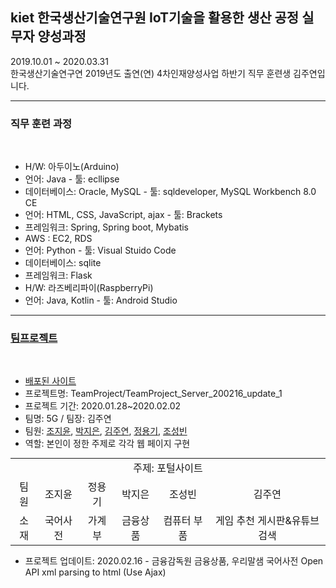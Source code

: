 ## kiet 한국생산기술연구원 IoT기술을 활용한 생산 공정 실무자 양성과정
2019.10.01 ~ 2020.03.31 <br>
한국생산기술연구연 2019년도 출연(연) 4차인재양성사업 하반기 직무 훈련생 김주연입니다.<br>
<hr>
<h3>직무 훈련 과정</h3><br>
<ul>
  <li> H/W: 아두이노(Arduino) <br></li>
  <li> 언어: Java - 툴: ecllipse <br></li>
  <li> 데이터베이스: Oracle, MySQL - 툴: sqldeveloper, MySQL Workbench 8.0 CE <br></li>
  <li> 언어: HTML, CSS, JavaScript, ajax - 툴: Brackets <br></li>
  <li> 프레임워크: Spring, Spring boot, Mybatis <br></li>
  <li> AWS : EC2, RDS</li>
  <li> 언어: Python - 툴: Visual Stuido Code <br></li>
  <li> 데이터베이스: sqlite <br></li>
  <li> 프레임워크: Flask <br></li>
  <li> H/W: 라즈베리파이(RaspberryPi) <br></li>
  <li> 언어: Java, Kotlin - 툴: Android Studio<br></li>
  </ul>
<hr>
<h3><a href="https://github.com/jysaa5/kiet/tree/master/TeamProject_Web/TeamProject_Server_200216_update_1"> 팀프로젝트 </a></h3><br>
<ul>
<li><a href="http://ec2-13-209-26-197.ap-northeast-2.compute.amazonaws.com:8080/gz/">배포된 사이트</a><br></li>
<li>프로젝트명: TeamProject/TeamProject_Server_200216_update_1 <br></li>
<li>프로젝트 기간: 2020.01.28~2020.02.02  <br></li>
<li>팀명: 5G / 팀장: 김주연  <br></li>
  <li>팀원: <a href="https://github.com/db3124">조지윤</a>, <a href="https://github.com/jieunin1213">박지은</a>, <a href="https://github.com/jysaa5/kiet">김주연</a>, <a href="https://github.com/capashage2">정용기</a>, <a href="https://github.com/sjm99198">조성빈</a>  <br></li>
<li>역할: 본인이 정한 주제로 각각 웹 페이지 구현 <br></li>
  </ul>
<table style="text-align:center; margin:auto;">
  <tr>
  <td colspan = "6">
    주제: 포털사이트
  </td>
  </td>
  <tr>
    <td>팀원</td> <td>조지윤</td> <td>정용기</td> <td>박지은</td> <td>조성빈</td> <td>김주연</td>
  </tr>
  <tr>
    <td>소재</td><td>국어사전</td><td>가계부</td><td>금융상품</td><td>컴퓨터 부품 </td><td>게임 추천 게시판&유튜브 검색</td>
  </tr>
  </table>
<ul>
<li>프로젝트 업데이트: 2020.02.16 - 금융감독원 금융상품, 우리말샘 국어사전  Open API xml parsing to html (Use Ajax) <br></li>
  </ul>
